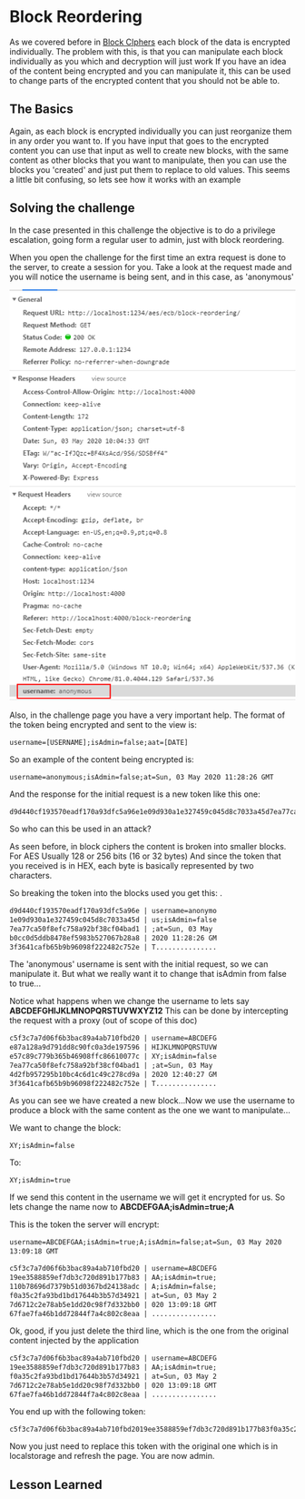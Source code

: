 # Block Reordering 

As we covered before in [Block CIphers](block-ciphers) each block of the data is encrypted individually. The problem with this, is that you can manipulate each block individually as you which and decryption will just work
If you have an idea of the content being encrypted and you can manipulate it, this can be used to change parts of the encrypted content that you should not be able to.

## The Basics

Again, as each block is encrypted individually you can just reorganize them in any order you want to. If you have input that goes to the encrypted content you can use that input as well to create new blocks, with the same content as other blocks that you want to manipulate, then you can use the blocks you 'created' and just put them to replace to old values. This seems a little bit confusing, so lets see how it works with an example

## Solving the challenge

In the case presented in this challenge the objective is to do a privilege escalation, going form a regular user to admin, just with block reordering.

When you open the challenge for the first time an extra request is done to the server, to create a session for you. 
Take a look at the request made and you will notice the username is being sent, and in this case, as 'anonymous'

![initial request](img/initial_request.png "Initial Request")

Also, in the challenge page you have a very important help. The format of the token being encrypted and sent to the view is:
```
username=[USERNAME];isAdmin=false;aat=[DATE]
```
So an example of the content being encrypted is:
```
username=anonymous;isAdmin=false;at=Sun, 03 May 2020 11:28:26 GMT
```

And the response for the initial request is a new token like this one:
```
d9d440cf193570eadf170a93dfc5a96e1e09d930a1e327459c045d8c7033a45d7ea77ca50f8efc758a92bf38cf04bad1b0cc0d5ddb8478ef5983b527067b28a83f3641cafb65b9b96098f222482c752e
```

So who can this be used in an attack?

As seen before, in block ciphers the content is broken into smaller blocks. For AES Usually 128 or 256 bits (16 or 32 bytes)
And since the token that you received is in HEX, each byte is basically represented by two characters.

So breaking the token into the blocks used you get this:
.
```
d9d440cf193570eadf170a93dfc5a96e | username=anonymo
1e09d930a1e327459c045d8c7033a45d | us;isAdmin=false
7ea77ca50f8efc758a92bf38cf04bad1 | ;at=Sun, 03 May 
b0cc0d5ddb8478ef5983b527067b28a8 | 2020 11:28:26 GM
3f3641cafb65b9b96098f222482c752e | T...............
```


The 'anonymous' username is sent with the initial request, so we can manipulate it.
But what we really want it to change that isAdmin from false to true...

Notice what happens when we change the username to lets say **ABCDEFGHIJKLMNOPQRSTUVWXYZ12**
This can be done by intercepting the request with a proxy (out of scope of this doc)
```
c5f3c7a7d06f6b3bac89a4ab710fbd20 | username=ABCDEFG
e87a128a9d791dd8c90fc0a3de197596 | HIJKLMNOPQRSTUVW
e57c89c779b365b46908ffc86610077c | XY;isAdmin=false
7ea77ca50f8efc758a92bf38cf04bad1 | ;at=Sun, 03 May 
4d2fb957295b10bc4c6d1c49c278cd9a | 2020 12:40:27 GM
3f3641cafb65b9b96098f222482c752e | T...............
```

As you can see we have created a new block...Now we use the username to produce a block with the same content as the one we want to manipulate...

We want to change the block:
```
XY;isAdmin=false
```
To:
```
XY;isAdmin=true
```

If we send this content in the username we will get it encrypted for us. 
So lets change the name now to **ABCDEFGAA;isAdmin=true;A**

This is the token the server will encrypt:
```
username=ABCDEFGAA;isAdmin=true;A;isAdmin=false;at=Sun, 03 May 2020 13:09:18 GMT
```

```
c5f3c7a7d06f6b3bac89a4ab710fbd20 | username=ABCDEFG
19ee3588859ef7db3c720d891b177b83 | AA;isAdmin=true;
110b78696d7379b51d0367bd24138adc | A;isAdmin=false;
f0a35c2fa93bd1bd17644b3b57d34921 | at=Sun, 03 May 2
7d6712c2e78ab5e1dd20c98f7d332bb0 | 020 13:09:18 GMT
67fae7fa46b1dd72844f7a4c802c8eaa | ................
```
Ok, good, if you just delete the third line, which is the one from the original content injected by the application

```
c5f3c7a7d06f6b3bac89a4ab710fbd20 | username=ABCDEFG
19ee3588859ef7db3c720d891b177b83 | AA;isAdmin=true;
f0a35c2fa93bd1bd17644b3b57d34921 | at=Sun, 03 May 2
7d6712c2e78ab5e1dd20c98f7d332bb0 | 020 13:09:18 GMT
67fae7fa46b1dd72844f7a4c802c8eaa | ................
```

You end up with the following token:
```
c5f3c7a7d06f6b3bac89a4ab710fbd2019ee3588859ef7db3c720d891b177b83f0a35c2fa93bd1bd17644b3b57d349217d6712c2e78ab5e1dd20c98f7d332bb067fae7fa46b1dd72844f7a4c802c8eaa
```

Now you just need to replace this token with the original one which is in localstorage and refresh the page. You are now admin.



## Lesson Learned